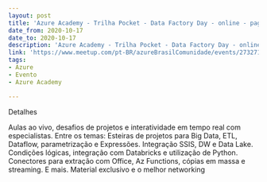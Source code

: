 ```yaml
---
layout: post
title: 'Azure Academy - Trilha Pocket - Data Factory Day - online - pago'
date_from: 2020-10-17
date_to: 2020-10-17
description: 'Azure Academy - Trilha Pocket - Data Factory Day - online - pago'
link: 'https://www.meetup.com/pt-BR/azureBrasilComunidade/events/273271398/'
tags:
- Azure
- Evento
- Azure Academy

---
```

Detalhes

Aulas ao vivo, desafios de projetos e interatividade em tempo real com especialistas.
Entre os temas: Esteiras de projetos para Big Data, ETL, Dataflow, parametrização e Expressões. Integração SSIS, DW e Data Lake. Condições lógicas, integração com Databricks e utilização de Python. Conectores para extração com Office, Az Functions, cópias em massa e streaming. E mais.
Material exclusivo e o melhor networking

